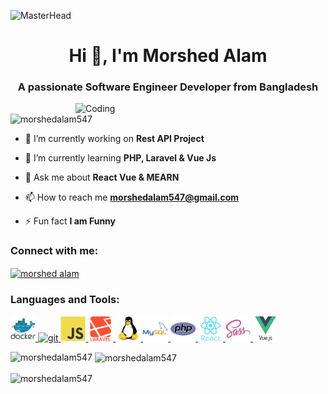 ![MasterHead](https://media.istockphoto.com/id/1843755872/photo/database-management-optimize-data-for-performance-and-create-insight-report-goal-of-enhancing.jpg?s=612x612&w=0&k=20&c=dJeDp5P55tKDPkIDTNDxipE8aHh8HqhewZj0bTo0re0=)

<h1 align="center">Hi 👋, I'm Morshed Alam</h1>
<h3 align="center">A passionate Software Engineer Developer from Bangladesh</h3>
<img align="right" alt="Coding" width ="400" src="https://cdn.dribbble.com/users/1162077/screenshots/3848914/programmer.gif">


<p align="left"> <img src="https://komarev.com/ghpvc/?username=morshedalam547&label=Profile%20views&color=0e75b6&style=flat" alt="morshedalam547" /> </p>

- 🔭 I’m currently working on **Rest API Project**

- 🌱 I’m currently learning **PHP, Laravel & Vue Js**

- 💬 Ask me about **React Vue & MEARN**

- 📫 How to reach me **morshedalam547@gmail.com**

- ⚡ Fun fact **I am Funny**

<h3 align="left">Connect with me:</h3>
<p align="left">
<a href="https://fb.com/morshed alam" target="blank"><img align="center" src="https://raw.githubusercontent.com/rahuldkjain/github-profile-readme-generator/master/src/images/icons/Social/facebook.svg" alt="morshed alam" height="30" width="40" /></a>
</p>

<h3 align="left">Languages and Tools:</h3>
<p align="left"> <a href="https://www.docker.com/" target="_blank" rel="noreferrer"> <img src="https://raw.githubusercontent.com/devicons/devicon/master/icons/docker/docker-original-wordmark.svg" alt="docker" width="40" height="40"/> </a> <a href="https://git-scm.com/" target="_blank" rel="noreferrer"> <img src="https://www.vectorlogo.zone/logos/git-scm/git-scm-icon.svg" alt="git" width="40" height="40"/> </a> <a href="https://developer.mozilla.org/en-US/docs/Web/JavaScript" target="_blank" rel="noreferrer"> <img src="https://raw.githubusercontent.com/devicons/devicon/master/icons/javascript/javascript-original.svg" alt="javascript" width="40" height="40"/> </a> <a href="https://laravel.com/" target="_blank" rel="noreferrer"> <img src="https://raw.githubusercontent.com/devicons/devicon/master/icons/laravel/laravel-plain-wordmark.svg" alt="laravel" width="40" height="40"/> </a> <a href="https://www.linux.org/" target="_blank" rel="noreferrer"> <img src="https://raw.githubusercontent.com/devicons/devicon/master/icons/linux/linux-original.svg" alt="linux" width="40" height="40"/> </a> <a href="https://www.mysql.com/" target="_blank" rel="noreferrer"> <img src="https://raw.githubusercontent.com/devicons/devicon/master/icons/mysql/mysql-original-wordmark.svg" alt="mysql" width="40" height="40"/> </a> <a href="https://www.php.net" target="_blank" rel="noreferrer"> <img src="https://raw.githubusercontent.com/devicons/devicon/master/icons/php/php-original.svg" alt="php" width="40" height="40"/> </a> <a href="https://reactjs.org/" target="_blank" rel="noreferrer"> <img src="https://raw.githubusercontent.com/devicons/devicon/master/icons/react/react-original-wordmark.svg" alt="react" width="40" height="40"/> </a> <a href="https://sass-lang.com" target="_blank" rel="noreferrer"> <img src="https://raw.githubusercontent.com/devicons/devicon/master/icons/sass/sass-original.svg" alt="sass" width="40" height="40"/> </a> <a href="https://vuejs.org/" target="_blank" rel="noreferrer"> <img src="https://raw.githubusercontent.com/devicons/devicon/master/icons/vuejs/vuejs-original-wordmark.svg" alt="vuejs" width="40" height="40"/> </a> </p>

<p><img align="left" src="https://github-readme-stats.vercel.app/api/top-langs?username=morshedalam547&show_icons=true&locale=en&layout=compact" alt="morshedalam547" /></p>

<p>&nbsp;<img align="center" src="https://github-readme-stats.vercel.app/api?username=morshedalam547&show_icons=true&locale=en" alt="morshedalam547" /></p>

<p><img align="center" src="https://github-readme-streak-stats.herokuapp.com/?user=morshedalam547&" alt="morshedalam547" /></p>










